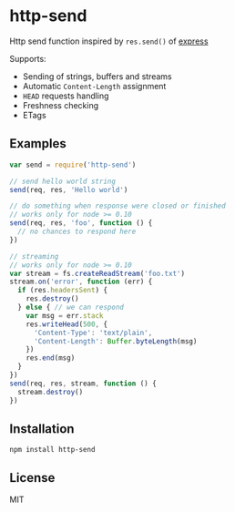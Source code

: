 # http-send

Http send function inspired by `res.send()` of [express](https://github.com/visionmedia/express)

Supports:
  - Sending of strings, buffers and streams
  - Automatic `Content-Length` assignment
  - `HEAD` requests handling
  - Freshness checking
  - ETags

## Examples

```javascript
var send = require('http-send')

// send hello world string
send(req, res, 'Hello world')

// do something when response were closed or finished
// works only for node >= 0.10
send(req, res, 'foo', function () {
  // no chances to respond here
})

// streaming
// works only for node >= 0.10
var stream = fs.createReadStream('foo.txt')
stream.on('error', function (err) {
  if (res.headersSent) {
    res.destroy()
  } else { // we can respond
    var msg = err.stack
    res.writeHead(500, {
      'Content-Type': 'text/plain',
      'Content-Length': Buffer.byteLength(msg)
    })
    res.end(msg)
  }
})
send(req, res, stream, function () {
  stream.destroy()
})
```

## Installation

```
npm install http-send
```

## License

MIT
